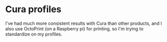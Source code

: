# Cura profiles
I've had much more consistent results with Cura than other products, and I also use OctoPrint (on a Raspberry pi) for printing, so I'm trying to standardize on my profiles.
